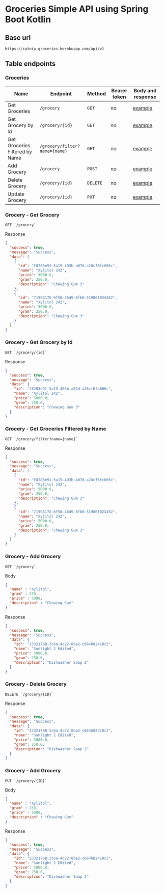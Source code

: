 # Groceries Simple API using Spring Boot Kotlin

## Base url

```
https://catnip-groceries.herokuapp.com/api/v1
```
## Table endpoints
### Groceries

| Name                           | Endpoint                      | Method   | Bearer token | Body and response                                  |
|--------------------------------|-------------------------------|----------|--------------|----------------------------------------------------|
| Get Groceries                  | `/grocery`                    | `GET`    | no           | [example](#grocery---get-grocery)                  |
| Get Grocery by Id              | `/grocery/{id}`               | `GET`    | no           | [example](#grocery---get-grocery-by-id)            |
| Get Groceries Filtered by Name | `/grocery/filter?name={name}` | `GET`    | no           | [example](#grocery---get-groceries-filtered-by-name)                    |
| Add Grocery                    | `/grocery`                    | `POST`   | no           | [example](#grocery---add-grocery)         |
| Delete Grocery                 | `/grocery/{id}`               | `DELETE` | no           | [example](#grocery---delete-grocery)      |
| Update Grocery                 | `/grocery/{id}`               | `PUT`    | no           | [example](#grocery---update-grocery) |


### Grocery - Get Grocery

```
GET `/grocery`
```

Response

```json
{
  "success": true,
  "message": "Success",
  "data": [
    {
      "id": "f8283e91-5a15-493b-a07d-a28cf6fc606c",
      "name": "Xylitol 242",
      "price": 5000.0,
      "gram": 250.0,
      "description": "Chewing Gum 3"
    },
    {
      "id": "71993178-6f50-4649-8fb0-51906f024182",
      "name": "Xylitol 242",
      "price": 5000.0,
      "gram": 250.0,
      "description": "Chewing Gum 3"
    }
  ]
}
```

### Grocery - Get Grocery by Id

```
GET `/grocery/{id}`
```

Response

```json
{
  "success": true,
  "message": "Success",
  "data": {
    "id": "f8283e91-5a15-493b-a07d-a28cf6fc606c",
    "name": "Xylitol 242",
    "price": 5000.0,
    "gram": 250.0,
    "description": "Chewing Gum 3"
  }
}
```


### Grocery - Get Groceries Filtered by Name

```
GET `/grocery/filter?name={name}`
```

Response

```json
{
  "success": true,
  "message": "Success",
  "data": [
    {
      "id": "f8283e91-5a15-493b-a07d-a28cf6fc606c",
      "name": "Xylitol 242",
      "price": 5000.0,
      "gram": 250.0,
      "description": "Chewing Gum 3"
    },
    {
      "id": "71993178-6f50-4649-8fb0-51906f024182",
      "name": "Xylitol 242",
      "price": 5000.0,
      "gram": 250.0,
      "description": "Chewing Gum 3"
    }
  ]
}
```

### Grocery - Add Grocery

```
GET `/grocery`
```

Body

```json
{
  "name" : "Xylitol",
  "gram" : 250,
  "price" : 5000,
  "description" : "Chewing Gum"
}
```

Response

```json
{
  "success": true,
  "message": "Success",
  "data": {
    "id": "23321768-3c6a-4c22-8ba2-c664b82410c3",
    "name": "Sunlight 2 Edited",
    "price": 5000.0,
    "gram": 250.0,
    "description": "Dishwasher Soap 2"
  }
}
```



### Grocery - Delete Grocery

```
DELETE `/grocery/{ID}`
```

Response

```json
{
  "success": true,
  "message": "Success",
  "data": {
    "id": "23321768-3c6a-4c22-8ba2-c664b82410c3",
    "name": "Sunlight 2 Edited",
    "price": 5000.0,
    "gram": 250.0,
    "description": "Dishwasher Soap 2"
  }
}
```


### Grocery - Add Grocery

```
PUT `/grocery/{ID}`
```

Body

```json
{
  "name" : "Xylitol",
  "gram" : 250,
  "price" : 5000,
  "description" : "Chewing Gum"
}
```

Response

```json
{
  "success": true,
  "message": "Success",
  "data": {
    "id": "23321768-3c6a-4c22-8ba2-c664b82410c3",
    "name": "Sunlight 2 Edited",
    "price": 5000.0,
    "gram": 250.0,
    "description": "Dishwasher Soap 2"
  }
}
```
